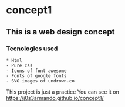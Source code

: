 # concept1
## This is a web design concept
### Tecnologies used
    * Html
    - Pure css
    - Icons of font awesome
    - Fonts of google fonts
    - SVG images of undrown.co
This project is just a practice
You can see it on https://j0s3armando.github.io/concept1/
